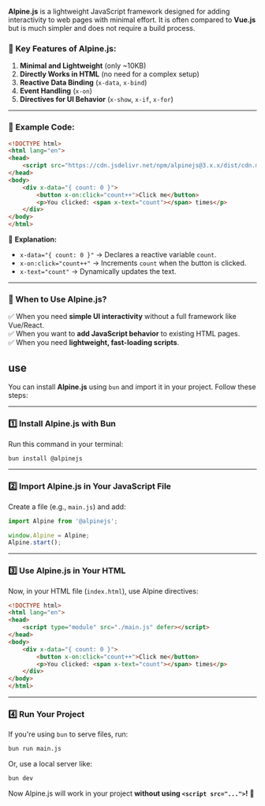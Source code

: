 **Alpine.js** is a lightweight JavaScript framework designed for adding interactivity to web pages with minimal effort. It is often compared to **Vue.js** but is much simpler and does not require a build process.

### 🔹 Key Features of Alpine.js:
1. **Minimal and Lightweight** (only ~10KB)
2. **Directly Works in HTML** (no need for a complex setup)
3. **Reactive Data Binding** (`x-data`, `x-bind`)
4. **Event Handling** (`x-on`)
5. **Directives for UI Behavior** (`x-show`, `x-if`, `x-for`)

---

### 🔹 Example Code:
```html
<!DOCTYPE html>
<html lang="en">
<head>
    <script src="https://cdn.jsdelivr.net/npm/alpinejs@3.x.x/dist/cdn.min.js" defer></script>
</head>
<body>
    <div x-data="{ count: 0 }">
        <button x-on:click="count++">Click me</button>
        <p>You clicked: <span x-text="count"></span> times</p>
    </div>
</body>
</html>
```

📌 **Explanation:**
- `x-data="{ count: 0 }"` → Declares a reactive variable `count`.
- `x-on:click="count++"` → Increments `count` when the button is clicked.
- `x-text="count"` → Dynamically updates the text.

---

### 🔹 When to Use Alpine.js?
✅ When you need **simple UI interactivity** without a full framework like Vue/React.  
✅ When you want to **add JavaScript behavior** to existing HTML pages.  
✅ When you need **lightweight, fast-loading scripts**.

 ## use 
 You can install **Alpine.js** using `bun` and import it in your project. Follow these steps:  

---

### **1️⃣ Install Alpine.js with Bun**
Run this command in your terminal:  
```sh
bun install @alpinejs
```

---

### **2️⃣ Import Alpine.js in Your JavaScript File**
Create a file (e.g., `main.js`) and add:  
```js
import Alpine from '@alpinejs';

window.Alpine = Alpine;
Alpine.start();
```

---

### **3️⃣ Use Alpine.js in Your HTML**
Now, in your HTML file (`index.html`), use Alpine directives:
```html
<!DOCTYPE html>
<html lang="en">
<head>
    <script type="module" src="./main.js" defer></script>
</head>
<body>
    <div x-data="{ count: 0 }">
        <button x-on:click="count++">Click me</button>
        <p>You clicked: <span x-text="count"></span> times</p>
    </div>
</body>
</html>
```

---

### **4️⃣ Run Your Project**
If you're using `bun` to serve files, run:  
```sh
bun run main.js
```
Or, use a local server like:
```sh
bun dev
```

Now Alpine.js will work in your project **without using `<script src="...">`!** 🚀
